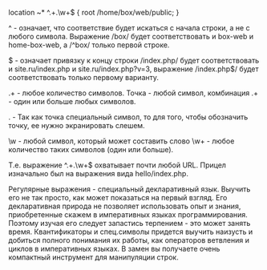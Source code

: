  location ~* ^.+\.\w+$ {
     root /home/box/web/public;
 }

^ - означает, что соответствие будет искаться с начала строки, а не с любого символа. 
Выражение /box/ будет соответствовать и box-web и home-box-web, а /^box/ только первой строке.

$ - означает привязку к концу строки /index\.php/ 
будет соответствовать и site.ru/index.php и site.ru/index.php?v=3, 
выражение /index\.php$/ будет соответствовать только первому варианту.

.+ - любое количество символов. Точка - любой символ, 
комбинация .+ - один или больше любых символов.

\. - Так как точка специальный символ, то для того, чтобы обозначить точку, ее нужно экранировать слешем.

\w - любой символ, который может составить слово \w+ - любое количество таких символов (один или больше).

Т.е. выражение ^.+\.\w+$ охватывает почти любой URL. Прицел изначально был на выражения вида hello/index.php.

Регулярные выражения - специальный декларативный язык. Выучить его не так просто, как может показаться на первый взгляд. 
Его декларативная природа не позволяет использовать опыт и знания, приобретенные скажем в императивных языках программирования. Поэтому изучая его следует запастись терпением - это может занять время. Квантификаторы и спец.символы придется выучить наизусть и добиться полного понимания их работы, как операторов ветвления и циклов в императивных языках. В замен вы получаете очень компактный инструмент для манипуляции строк.
